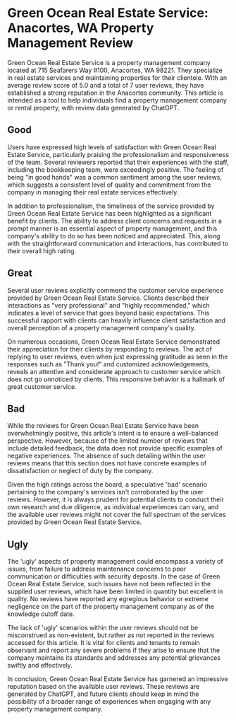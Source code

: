 # Green Ocean Real Estate Service: Anacortes, WA Property Management Review

Green Ocean Real Estate Service is a property management company located at 715 Seafarers Way #100, Anacortes, WA 98221. They specialize in real estate services and maintaining properties for their clientele. With an average review score of 5.0 and a total of 7 user reviews, they have established a strong reputation in the Anacortes community. This article is intended as a tool to help individuals find a property management company or rental property, with review data generated by ChatGPT.

## Good

Users have expressed high levels of satisfaction with Green Ocean Real Estate Service, particularly praising the professionalism and responsiveness of the team. Several reviewers reported that their experiences with the staff, including the bookkeeping team, were exceedingly positive. The feeling of being "in good hands" was a common sentiment among the user reviews, which suggests a consistent level of quality and commitment from the company in managing their real estate services effectively.

In addition to professionalism, the timeliness of the service provided by Green Ocean Real Estate Service has been highlighted as a significant benefit by clients. The ability to address client concerns and requests in a prompt manner is an essential aspect of property management, and this company's ability to do so has been noticed and appreciated. This, along with the straightforward communication and interactions, has contributed to their overall high rating.

## Great

Several user reviews explicitly commend the customer service experience provided by Green Ocean Real Estate Service. Clients described their interactions as "very professional" and "highly recommended," which indicates a level of service that goes beyond basic expectations. This successful rapport with clients can heavily influence client satisfaction and overall perception of a property management company's quality.

On numerous occasions, Green Ocean Real Estate Service demonstrated their appreciation for their clients by responding to reviews. The act of replying to user reviews, even when just expressing gratitude as seen in the responses such as "Thank you!" and customized acknowledgements, reveals an attentive and considerate approach to customer service which does not go unnoticed by clients. This responsive behavior is a hallmark of great customer service.

## Bad

While the reviews for Green Ocean Real Estate Service have been overwhelmingly positive, this article's intent is to ensure a well-balanced perspective. However, because of the limited number of reviews that include detailed feedback, the data does not provide specific examples of negative experiences. The absence of such detailing within the user reviews means that this section does not have concrete examples of dissatisfaction or neglect of duty by the company.

Given the high ratings across the board, a speculative 'bad' scenario pertaining to the company's services isn't corroborated by the user reviews. However, it is always prudent for potential clients to conduct their own research and due diligence, as individual experiences can vary, and the available user reviews might not cover the full spectrum of the services provided by Green Ocean Real Estate Service.

## Ugly

The 'ugly' aspects of property management could encompass a variety of issues, from failure to address maintenance concerns to poor communication or difficulties with security deposits. In the case of Green Ocean Real Estate Service, such issues have not been reflected in the supplied user reviews, which have been limited in quantity but excellent in quality. No reviews have reported any egregious behavior or extreme negligence on the part of the property management company as of the knowledge cutoff date.

The lack of 'ugly' scenarios within the user reviews should not be misconstrued as non-existent, but rather as not reported in the reviews accessed for this article. It is vital for clients and tenants to remain observant and report any severe problems if they arise to ensure that the company maintains its standards and addresses any potential grievances swiftly and effectively.

In conclusion, Green Ocean Real Estate Service has garnered an impressive reputation based on the available user reviews. These reviews are generated by ChatGPT, and future clients should keep in mind the possibility of a broader range of experiences when engaging with any property management company.